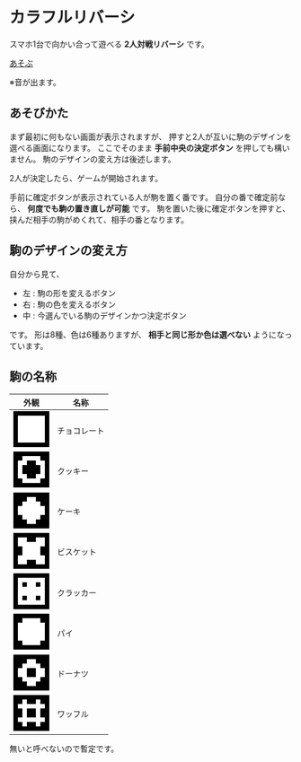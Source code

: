 # カラフルリバーシ

スマホ1台で向かい合って遊べる **2人対戦リバーシ** です。

[あそぶ](https://aught-ace.github.io/reversi/)

※音が出ます。

## あそびかた

まず最初に何もない画面が表示されますが、
押すと2人が互いに駒のデザインを選べる画面になります。
ここでそのまま **手前中央の決定ボタン** を押しても構いません。
駒のデザインの変え方は後述します。

2人が決定したら、ゲームが開始されます。

手前に確定ボタンが表示されている人が駒を置く番です。
自分の番で確定前なら、 **何度でも駒の置き直しが可能** です。
駒を置いた後に確定ボタンを押すと、挟んだ相手の駒がめくれて、相手の番となります。

## 駒のデザインの変え方

自分から見て、

- 左 : 駒の形を変えるボタン
- 右 : 駒の色を変えるボタン
- 中 : 今選んでいる駒のデザインかつ決定ボタン

です。
形は8種、色は6種ありますが、 **相手と同じ形か色は選べない** ようになっています。

## 駒の名称

| 外観 | 名称 |
| ---- | ---- |
| ![CHOCOLATE](/image/chocolate.png) | チョコレート |
| ![COOKIE](/image/cookie.png) | クッキー |
| ![CAKE](/image/cake.png) | ケーキ |
| ![BISCUIT](/image/biscuit.png) | ビスケット |
| ![CRACKER](/image/cracker.png) | クラッカー |
| ![PIE](/image/pie.png) | パイ |
| ![DONUT](/image/donut.png) | ドーナツ |
| ![WAFFLE](/image/waffle.png) | ワッフル |

無いと呼べないので暫定です。
